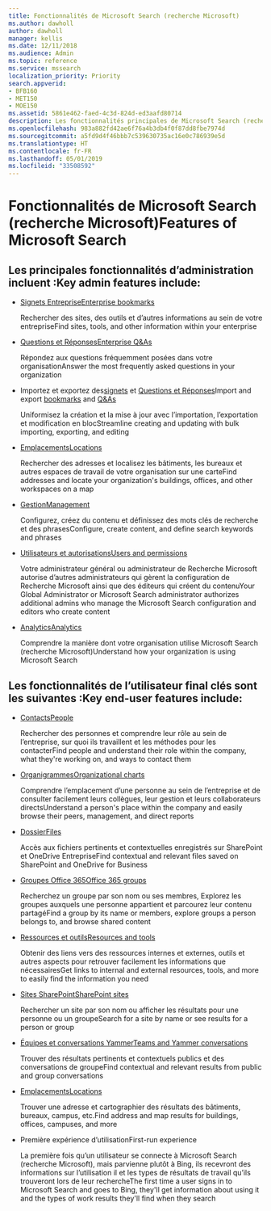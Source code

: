 ```yaml
---
title: Fonctionnalités de Microsoft Search (recherche Microsoft)
ms.author: dawholl
author: dawholl
manager: kellis
ms.date: 12/11/2018
ms.audience: Admin
ms.topic: reference
ms.service: mssearch
localization_priority: Priority
search.appverid:
- BFB160
- MET150
- MOE150
ms.assetid: 5861e462-faed-4c3d-824d-ed3aafd80714
description: Les fonctionnalités principales de Microsoft Search (recherche Microsoft) pour les administrateurs et les utilisateurs finaux incluent des signets, Questions et Réponses, des informations et des analyses de données et de gestion
ms.openlocfilehash: 983a882fd42ae6f76a4b3db4f0f87dd8fbe7974d
ms.sourcegitcommit: a5fd9d4f46bbb7c539630735ac16e0c786939e5d
ms.translationtype: HT
ms.contentlocale: fr-FR
ms.lasthandoff: 05/01/2019
ms.locfileid: "33508592"
---
```

# <a name="features-of-microsoft-search"></a><span data-ttu-id="45112-103">Fonctionnalités de Microsoft Search (recherche Microsoft)</span><span class="sxs-lookup"><span data-stu-id="45112-103">Features of Microsoft Search</span></span>

## <a name="key-admin-features-include"></a><span data-ttu-id="45112-104">Les principales fonctionnalités d’administration incluent :</span><span class="sxs-lookup"><span data-stu-id="45112-104">Key admin features include:</span></span>

- [<span data-ttu-id="45112-105">Signets Entreprise</span><span class="sxs-lookup"><span data-stu-id="45112-105">Enterprise bookmarks</span></span>](create-and-manage-bookmarks.md)
    
    <span data-ttu-id="45112-106">Rechercher des sites, des outils et d’autres informations au sein de votre entreprise</span><span class="sxs-lookup"><span data-stu-id="45112-106">Find sites, tools, and other information within your enterprise</span></span>
    
- [<span data-ttu-id="45112-107">Questions et Réponses</span><span class="sxs-lookup"><span data-stu-id="45112-107">Enterprise Q&As</span></span>](create-and-manage-qas.md)
    
    <span data-ttu-id="45112-108">Répondez aux questions fréquemment posées dans votre organisation</span><span class="sxs-lookup"><span data-stu-id="45112-108">Answer the most frequently asked questions in your organization</span></span>
    
- <span data-ttu-id="45112-109">Importez et exportez des[signets](bulk-create-bookmarks.md) et [Questions et Réponses](bulk-create-qas.md)</span><span class="sxs-lookup"><span data-stu-id="45112-109">Import and export [bookmarks](bulk-create-bookmarks.md) and [Q&As](bulk-create-qas.md)</span></span>
    
    <span data-ttu-id="45112-110">Uniformisez la création et la mise à jour avec l’importation, l’exportation et modification en bloc</span><span class="sxs-lookup"><span data-stu-id="45112-110">Streamline creating and updating with bulk importing, exporting, and editing</span></span>

- [<span data-ttu-id="45112-111">Emplacements</span><span class="sxs-lookup"><span data-stu-id="45112-111">Locations</span></span>](locations.md)
    
    <span data-ttu-id="45112-112">Rechercher des adresses et localisez les bâtiments, les bureaux et autres espaces de travail de votre organisation sur une carte</span><span class="sxs-lookup"><span data-stu-id="45112-112">Find addresses and locate your organization's buildings, offices, and other workspaces on a map</span></span>
    
- [<span data-ttu-id="45112-113">Gestion</span><span class="sxs-lookup"><span data-stu-id="45112-113">Management</span></span>](set-up-microsoft-search.md)
    
    <span data-ttu-id="45112-114">Configurez, créez du contenu et définissez des mots clés de recherche et des phrases</span><span class="sxs-lookup"><span data-stu-id="45112-114">Configure, create content, and define search keywords and phrases</span></span>
    
- [<span data-ttu-id="45112-115">Utilisateurs et autorisations</span><span class="sxs-lookup"><span data-stu-id="45112-115">Users and permissions</span></span>](add-users.md)
    
    <span data-ttu-id="45112-116">Votre administrateur général ou administrateur de Recherche Microsoft autorise d’autres administrateurs qui gèrent la configuration de Recherche Microsoft ainsi que des éditeurs qui créent du contenu</span><span class="sxs-lookup"><span data-stu-id="45112-116">Your Global Administrator or Microsoft Search administrator authorizes additional admins who manage the Microsoft Search configuration and editors who create content</span></span>
    
- [<span data-ttu-id="45112-117">Analytics</span><span class="sxs-lookup"><span data-stu-id="45112-117">Analytics </span></span>](get-insights.md) 
    
    <span data-ttu-id="45112-118">Comprendre la manière dont votre organisation utilise Microsoft Search (recherche Microsoft)</span><span class="sxs-lookup"><span data-stu-id="45112-118">Understand how your organization is using Microsoft Search</span></span> 
    
## <a name="key-end-user-features-include"></a><span data-ttu-id="45112-119">Les fonctionnalités de l’utilisateur final clés sont les suivantes :</span><span class="sxs-lookup"><span data-stu-id="45112-119">Key end-user features include:</span></span>

- [<span data-ttu-id="45112-120">Contacts</span><span class="sxs-lookup"><span data-stu-id="45112-120">People</span></span>](use/find-people-and-groups.md)
    
    <span data-ttu-id="45112-121">Rechercher des personnes et comprendre leur rôle au sein de l’entreprise, sur quoi ils travaillent et les méthodes pour les contacter</span><span class="sxs-lookup"><span data-stu-id="45112-121">Find people and understand their role within the company, what they're working on, and ways to contact them</span></span>
    
- [<span data-ttu-id="45112-122">Organigrammes</span><span class="sxs-lookup"><span data-stu-id="45112-122">Organizational charts</span></span>](use/find-people-and-groups.md)
    
    <span data-ttu-id="45112-123">Comprendre l’emplacement d’une personne au sein de l’entreprise et de consulter facilement leurs collègues, leur gestion et leurs collaborateurs directs</span><span class="sxs-lookup"><span data-stu-id="45112-123">Understand a person's place within the company and easily browse their peers, management, and direct reports</span></span>
    
- [<span data-ttu-id="45112-124">Dossier</span><span class="sxs-lookup"><span data-stu-id="45112-124">Files</span></span>](use/find-files.md)
    
    <span data-ttu-id="45112-125">Accès aux fichiers pertinents et contextuelles enregistrés sur SharePoint et OneDrive Entreprise</span><span class="sxs-lookup"><span data-stu-id="45112-125">Find contextual and relevant files saved on SharePoint and OneDrive for Business</span></span>
    
- [<span data-ttu-id="45112-126">Groupes Office 365</span><span class="sxs-lookup"><span data-stu-id="45112-126">Office 365 groups</span></span>](use/find-people-and-groups.md)
    
    <span data-ttu-id="45112-127">Recherchez un groupe par son nom ou ses membres, Explorez les groupes auxquels une personne appartient et parcourez leur contenu partagé</span><span class="sxs-lookup"><span data-stu-id="45112-127">Find a group by its name or members, explore groups a person belongs to, and browse shared content</span></span>
    
- [<span data-ttu-id="45112-128">Ressources et outils</span><span class="sxs-lookup"><span data-stu-id="45112-128">Resources and tools</span></span>](use/find-resources-tools-and-more.md)
    
    <span data-ttu-id="45112-129">Obtenir des liens vers des ressources internes et externes, outils et autres aspects pour retrouver facilement les informations que nécessaires</span><span class="sxs-lookup"><span data-stu-id="45112-129">Get links to internal and external resources, tools, and more to easily find the information you need</span></span>
    
- [<span data-ttu-id="45112-130">Sites SharePoint</span><span class="sxs-lookup"><span data-stu-id="45112-130">SharePoint sites</span></span>](use/find-sharepoint-sites.md)
    
    <span data-ttu-id="45112-131">Rechercher un site par son nom ou afficher les résultats pour une personne ou un groupe</span><span class="sxs-lookup"><span data-stu-id="45112-131">Search for a site by name or see results for a person or group</span></span>
    
- [<span data-ttu-id="45112-132">Équipes et conversations Yammer</span><span class="sxs-lookup"><span data-stu-id="45112-132">Teams and Yammer conversations</span></span>](use/find-conversations.md)
    
    <span data-ttu-id="45112-133">Trouver des résultats pertinents et contextuels publics et des conversations de groupe</span><span class="sxs-lookup"><span data-stu-id="45112-133">Find contextual and relevant results from public and group conversations</span></span>

- [<span data-ttu-id="45112-134">Emplacements</span><span class="sxs-lookup"><span data-stu-id="45112-134">Locations</span></span>](use/find-locations.md)
    
    <span data-ttu-id="45112-135">Trouver une adresse et cartographier des résultats des bâtiments, bureaux, campus, etc.</span><span class="sxs-lookup"><span data-stu-id="45112-135">Find address and map results for buildings, offices, campuses, and more</span></span>
    
- <span data-ttu-id="45112-136">Première expérience d’utilisation</span><span class="sxs-lookup"><span data-stu-id="45112-136">First-run experience</span></span>
    
    <span data-ttu-id="45112-137">La première fois qu’un utilisateur se connecte à Microsoft Search (recherche Microsoft), mais parvienne plutôt à Bing, ils recevront des informations sur l’utilisation il et les types de résultats de travail qu’ils trouveront lors de leur recherche</span><span class="sxs-lookup"><span data-stu-id="45112-137">The first time a user signs in to Microsoft Search and goes to Bing, they'll get information about using it and the types of work results they'll find when they search</span></span>